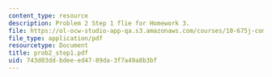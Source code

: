 ```yaml
---
content_type: resource
description: Problem 2 Step 1 flie for Homework 3.
file: https://ol-ocw-studio-app-qa.s3.amazonaws.com/courses/10-675j-computational-quantum-mechanics-of-molecular-and-extended-systems-fall-2004/743d03ddbdeeed4789da3f7a49a8b3bf_prob2_step1.pdf
file_type: application/pdf
resourcetype: Document
title: prob2_step1.pdf
uid: 743d03dd-bdee-ed47-89da-3f7a49a8b3bf
---
```

